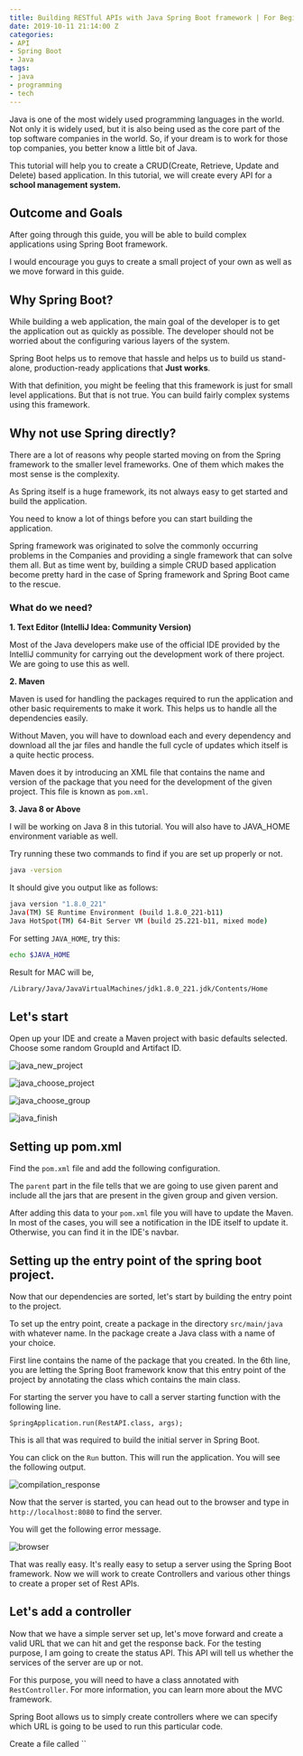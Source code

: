 ```yaml
---
title: Building RESTful APIs with Java Spring Boot framework | For Beginners
date: 2019-10-11 21:14:00 Z
categories:
- API
- Spring Boot
- Java
tags:
- java
- programming
- tech
---
```


Java is one of the most widely used programming languages in the world. Not only it is widely used, but it is also being used as the core part of the top software companies in the world. So, if your dream is to work for those top companies, you better know a little bit of Java.

This tutorial will help you to create a CRUD(Create, Retrieve, Update and Delete) based application. In this tutorial, we will create every API for a **school management system.**

## Outcome and Goals

After going through this guide, you will be able to build complex applications using Spring Boot framework.

I would encourage you guys to create a small project of your own as well as we move forward in this guide.

## Why Spring Boot?

While building a web application, the main goal of the developer is to get the application out as quickly as possible. The developer should not be worried about the configuring various layers of the system.

Spring Boot helps us to remove that hassle and helps us to build us stand-alone, production-ready applications that **Just works**.

With that definition, you might be feeling that this framework is just for small level applications. But that is not true. You can build fairly complex systems using this framework.

## Why not use Spring directly?

There are a lot of reasons why people started moving on from the Spring framework to the smaller level frameworks. One of them which makes the most sense is the complexity.

As Spring itself is a huge framework, its not always easy to get started and build the application.

You need to know a lot of things before you can start building the application.

Spring framework was originated to solve the commonly occurring problems in the Companies and providing a single framework that can solve them all. But as time went by, building a simple CRUD based application become pretty hard in the case of Spring framework and Spring Boot came to the rescue.

### What do we need?

**1. Text Editor (IntelliJ Idea: Community Version)**

Most of the Java developers make use of the official IDE provided by the IntelliJ community for carrying out the development work of there project. We are going to use this as well.

**2. Maven**

Maven is used for handling the packages required to run the application and other basic requirements to make it work. This helps us to handle all the dependencies easily.

Without Maven, you will have to download each and every dependency and download all the jar files and handle the full cycle of updates which itself is a quite hectic process.

Maven does it by introducing an XML file that contains the name and version of the package that you need for the development of the given project. This file is known as `pom.xml`.

**3. Java 8 or Above**

I will be working on Java 8 in this tutorial. You will also have to JAVA_HOME environment variable as well.

Try running these two commands to find if you are set up properly or not.

```bash
java -version
```

It should give you output like as follows:

```bash
java version "1.8.0_221"
Java(TM) SE Runtime Environment (build 1.8.0_221-b11)
Java HotSpot(TM) 64-Bit Server VM (build 25.221-b11, mixed mode)
```

For setting `JAVA_HOME`, try this:

```bash
echo $JAVA_HOME
```

Result for MAC will be,

```bash
/Library/Java/JavaVirtualMachines/jdk1.8.0_221.jdk/Contents/Home
```

## Let's start

Open up your IDE and create a Maven project with basic defaults selected. Choose some random GroupId and Artifact ID.

![java_new_project](https://i.imgur.com/GchFM89.jpg "Java New project")

![java_choose_project](https://i.imgur.com/If10F0g.jpg "Java New project")

![java_choose_group](https://i.imgur.com/LRzxxES.jpg "Java New project")

![java_finish](https://i.imgur.com/NEWTCbN.jpg "Java New project Finish setup")

## Setting up pom.xml

Find the `pom.xml` file and add the following configuration.

<script src="https://gist.github.com/singh1114/ff9bd0764f03168b4b6276d1f5079459.js"></script>

The `parent` part in the file tells that we are going to use given parent and include all the jars that are present in the given group and given version.

After adding this data to your `pom.xml` file you will have to update the Maven. In most of the cases, you will see a notification in the IDE itself to update it. Otherwise, you can find it in the IDE's navbar.

## Setting up the entry point of the spring boot project.

Now that our dependencies are sorted, let's start by building the entry point to the project.

To set up the entry point, create a package in the directory `src/main/java` with whatever name. In the package create a Java class with a name of your choice.

<script src="https://gist.github.com/singh1114/960d3f4147cfee37d6d5599fbf50c489.js"></script>

First line contains the name of the package that you created. In the 6th line, you are letting the Spring Boot framework know that this entry point of the project by annotating the class which contains the main class.

For starting the server you have to call a server starting function with the following line.

`SpringApplication.run(RestAPI.class, args);`

This is all that was required to build the initial server in Spring Boot.

You can click on the `Run` button. This will run the application. You will see the following output.

![compilation_response](https://i.imgur.com/dxAohR4.png "spring boot compilation response")

Now that the server is started, you can head out to the browser and type in `http://localhost:8080` to find the server.

You will get the following error message.

![browser](https://i.imgur.com/tj7u8lU.png "localhost response")

That was really easy. It's really easy to setup a server using the Spring Boot framework. Now we will work to create Controllers and various other things to create a proper set of Rest APIs.

## Let's add a controller

Now that we have a simple server set up, let's move forward and create a valid URL that we can hit and get the response back. For the testing purpose, I am going to create the status API. This API will tell us whether the services of the server are up or not.

For this purpose, you will need to have a class annotated with `RestController`. For more information, you can learn more about the MVC framework.

Spring Boot allows us to simply create controllers where we can specify which URL is going to be used to run this particular code.

<script src="https://gist.github.com/singh1114/0aa7c518315f1009f5c7825e65f30e1a.js"></script>

Create a file called ``